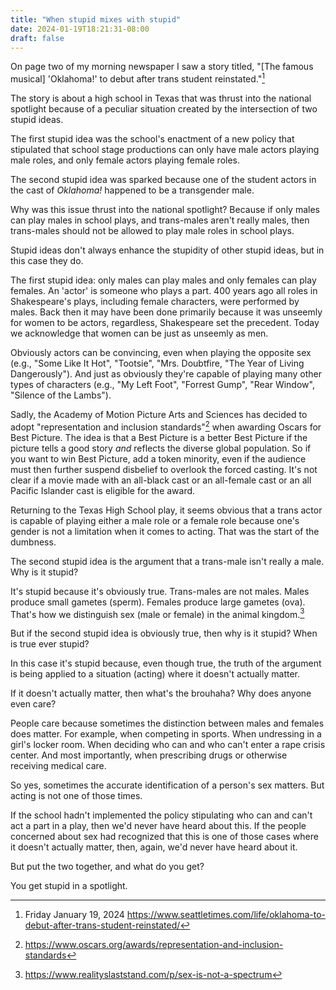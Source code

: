 ```yaml
---
title: "When stupid mixes with stupid"
date: 2024-01-19T18:21:31-08:00
draft: false
---
```


On page two of my morning newspaper I saw a story titled, "[The
famous musical] 'Oklahoma!' to debut after trans student
reinstated."[^1]

The story is about a high school in Texas that was thrust into the
national spotlight because of a peculiar situation created by the
intersection of two stupid ideas.

The first stupid idea was the school's enactment of a new
policy that stipulated that school stage productions can only have male
actors playing male roles, and only female actors playing
female roles.

The second stupid idea was sparked because one of the student actors
in the cast of _Oklahoma!_ happened to be a transgender male.

Why was this issue thrust into the national spotlight? Because if
only males can play males in school plays, and trans-males aren't
really males, then trans-males should not be allowed to play male
roles in school plays.

Stupid ideas don't always enhance the stupidity of other stupid
ideas, but in this case they do.

The first stupid idea: only males can play males and only females can
play females. An 'actor' is someone who plays a part. 400 years ago
all roles in Shakespeare's plays, including female characters, were
performed by males. Back then it may have been done primarily because
it was unseemly for women to be actors, regardless, Shakespeare set
the precedent. Today we acknowledge that women can be just as
unseemly as men.

Obviously actors can be convincing, even when playing the opposite sex
(e.g., "Some Like It Hot", "Tootsie", "Mrs. Doubtfire, "The Year of
Living Dangerously"). And just as obviously they're capable of
playing many other types of characters (e.g., "My Left Foot",
"Forrest Gump", "Rear Window", "Silence of the Lambs").

Sadly, the Academy of Motion Picture Arts and Sciences has decided to
adopt "representation and inclusion standards"[^2] when awarding
Oscars for Best Picture. The idea is that a Best Picture is a better
Best Picture if the picture tells a good story _and_ reflects the
diverse global population. So if you want to win Best Picture, add a
token minority, even if the audience must then further suspend
disbelief to overlook the forced casting. It's not clear if a movie
made with an all-black cast or an all-female cast or an all Pacific
Islander cast is eligible for the award.

Returning to the Texas High School play, it seems obvious that a
trans actor is capable of playing either a male role or a female role
because one's gender is not a limitation when it comes to acting.
That was the start of the dumbness.

The second stupid idea is the argument that a trans-male isn't really
a male. Why is it stupid?

It's stupid because it's obviously true. Trans-males are not
males. Males produce small gametes (sperm). Females produce large
gametes (ova). That's how we distinguish sex (male or female) in the
animal kingdom.[^3]

But if the second stupid idea is obviously true, then why is it
stupid? When is true ever stupid?

In this case it's stupid because, even though true, the truth of the
argument is being applied to a situation (acting) where it doesn't
actually matter.

If it doesn't actually matter, then what's the brouhaha? Why does
anyone even care?

People care because sometimes the distinction between males and
females does matter. For example, when competing in sports. When
undressing in a girl's locker room. When deciding who can and who
can't enter a rape crisis center. And most importantly, when
prescribing drugs or otherwise receiving medical care.

So yes, sometimes the accurate identification of a person's sex
matters. But acting is not one of those times.

If the school hadn't implemented the policy stipulating who can and
can't act a part in a play, then we'd never have heard about this. If
the people concerned about sex had recognized that this is one of
those cases where it doesn't actually matter, then, again, we'd never
have heard about it.

But put the two together, and what do you get?

You get stupid in a spotlight.


[^1]: Friday January 19, 2024
https://www.seattletimes.com/life/oklahoma-to-debut-after-trans-student-reinstated/

[^2]: https://www.oscars.org/awards/representation-and-inclusion-standards

[^3]: https://www.realityslaststand.com/p/sex-is-not-a-spectrum
